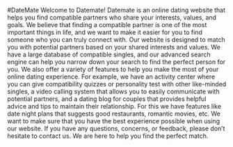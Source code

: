 #DateMate
Welcome to Datemate!  Datemate is an online dating website that helps you find compatible partners who share your interests, values, and goals. We believe that finding a compatible partner is one of the most important things in life, and we want to make it easier for you to find someone who you can truly connect with. Our website is designed to match you with potential partners based on your shared interests and values. We have a large database of compatible singles, and our advanced search engine can help you narrow down your search to find the perfect person for you. We also offer a variety of features to help you make the most of your online dating experience. For example, we have an activity center where you can give compatibility quizzes or personality test with other like-minded singles, a video calling system that allows you to easily communicate with potential partners, and a dating blog for couples that provides helpful advice and tips to maintain their relationship. For this we have features like date night plans that suggests good restaurants, romantic movies, etc.
We want to make sure that you have the best experience possible when using our website. If you have any questions, concerns, or feedback, please don’t hesitate to contact us. We are here to help you find the perfect match.
